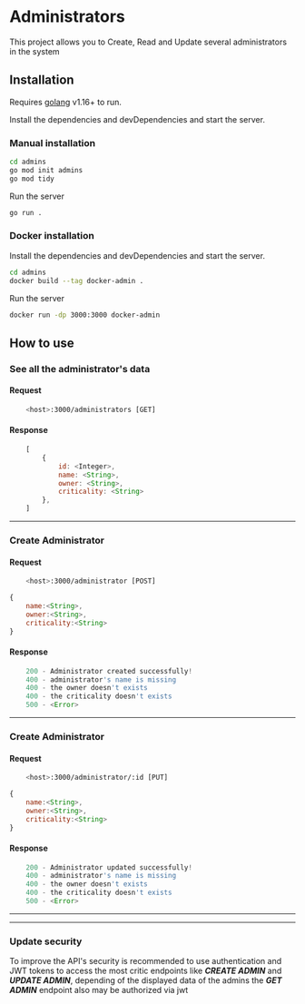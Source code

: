 # Administrators

This project allows you to Create, Read and Update several administrators in the system

## Installation

Requires [golang](https://golang.org/dl/) v1.16+ to run.

Install the dependencies and devDependencies and start the server.

### Manual installation

```sh
cd admins
go mod init admins
go mod tidy
```
Run the server

```sh
go run .
```

### Docker installation

Install the dependencies and devDependencies and start the server.

```sh
cd admins
docker build --tag docker-admin .
```
Run the server

```sh
docker run -dp 3000:3000 docker-admin
```

## How to use

### See all the administrator's data

#### Request
```bash
    <host>:3000/administrators [GET]
```

#### Response

```javascript
    [
        {
            id: <Integer>,
            name: <String>,
            owner: <String>,
            criticality: <String>
        },
    ]
```

---
### Create Administrator

#### Request

```bash
    <host>:3000/administrator [POST]
```
```javascript
{
    name:<String>,
    owner:<String>,
    criticality:<String>
}
```

#### Response

```javascript
    200 - Administrator created successfully!
    400 - administrator's name is missing
    400 - the owner doesn't exists
    400 - the criticality doesn't exists
    500 - <Error>
```

---
### Create Administrator

#### Request

```bash
    <host>:3000/administrator/:id [PUT]
```
```javascript
{
    name:<String>,
    owner:<String>,
    criticality:<String>
}
```

#### Response

```javascript
    200 - Administrator updated successfully!
    400 - administrator's name is missing
    400 - the owner doesn't exists
    400 - the criticality doesn't exists
    500 - <Error>
```

---
---
### Update security

To improve the API's security is recommended to use authentication and JWT tokens to access the most critic endpoints like **_CREATE ADMIN_** and **_UPDATE ADMIN_**, depending of the displayed data of the admins the **_GET ADMIN_** endpoint also may be authorized via jwt 
